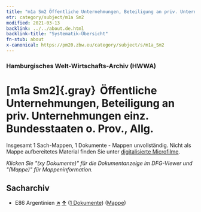 ```yaml
---
title: "m1a Sm2 Öffentliche Unternehmungen, Beteiligung an priv. Unternehmungen einz. Bundesstaaten o. Prov., Allg."
etr: category/subject/m1a Sm2
modified: 2021-03-13
backlink: ../../about.de.html
backlink-title: "Systematik-Übersicht"
fn-stub: about
x-canonical: https://pm20.zbw.eu/category/subject/s/m1a_Sm2
---
```


### Hamburgisches Welt-Wirtschafts-Archiv (HWWA)
# [m1a Sm2]{.gray}&#8201; Öffentliche Unternehmungen, Beteiligung an priv. Unternehmungen einz. Bundesstaaten o. Prov., Allg.&#160; 




Insgesamt 1 Sach-Mappen, 1 Dokumente - Mappen unvollständig.
Nicht als Mappe aufbereitetes Material finden Sie unter [digitalisierte Microfilme](/film/h1_sh.de.html).

_Klicken Sie "(xy Dokumente)" für die Dokumentanzeige im DFG-Viewer und "(Mappe)" für Mappeninformation._

## Sacharchiv



- E86 Argentinien [**&nearr;**](../../../geo/i/141692/about.de.html "Argentinien (alle Mappen)") [**&uarr;**](../../../geo/about.de.html#E86 "Ländersystematik") (<a href="https://pm20.zbw.eu/dfgview/sh/141692,144844" title="über: Argentinien : Öffentliche Unternehmungen, Beteiligung an priv. Unternehmungen einz. Bundesstaaten o. Prov., Allg." target="_blank">1 Dokumente</a>) ([Mappe](../../../../folder/sh/1416xx/141692/1448xx/144844/about.de.html))


